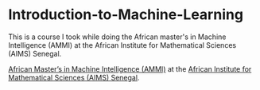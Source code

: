 # Introduction-to-Machine-Learning
This is a course I took while doing the African master's in Machine Intelligence (AMMI) at the African Institute for Mathematical Sciences (AIMS) Senegal.

 [African Master’s in Machine Intelligence (AMMI)](https://aimsammi.org/) at  the [ African Institute for Mathematical Sciences (AIMS) Senegal](https://aims-senegal.org/).
